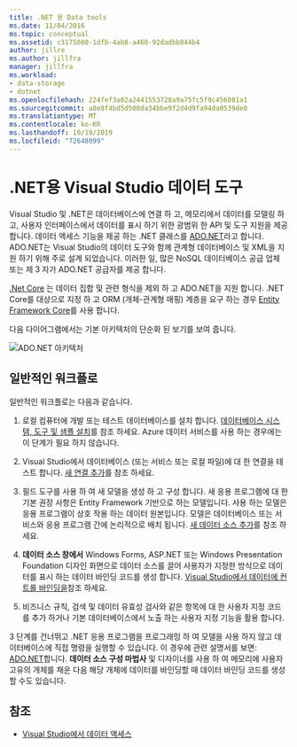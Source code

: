 ```yaml
---
title: .NET 용 Data tools
ms.date: 11/04/2016
ms.topic: conceptual
ms.assetid: c3175080-1dfb-4ab8-a460-92dadbb844b4
author: jillre
ms.author: jillfra
manager: jillfra
ms.workload:
- data-storage
- dotnet
ms.openlocfilehash: 224fef3a02a2441553728a9a75fc5f9c456081a1
ms.sourcegitcommit: a8e8f4bd5d508da34bbe9f2d4d9fa94da0539de0
ms.translationtype: MT
ms.contentlocale: ko-KR
ms.lasthandoff: 10/19/2019
ms.locfileid: "72648099"
---
```

# <a name="visual-studio-data-tools-for-net"></a>.NET용 Visual Studio 데이터 도구

Visual Studio 및 .NET은 데이터베이스에 연결 하 고, 메모리에서 데이터를 모델링 하 고, 사용자 인터페이스에서 데이터를 표시 하기 위한 광범위 한 API 및 도구 지원을 제공 합니다. 데이터 액세스 기능을 제공 하는 .NET 클래스를 [ADO.NET](/dotnet/framework/data/adonet/index)라고 합니다. ADO.NET는 Visual Studio의 데이터 도구와 함께 관계형 데이터베이스 및 XML을 지원 하기 위해 주로 설계 되었습니다. 이러한 일, 많은 NoSQL 데이터베이스 공급 업체 또는 제 3 자가 ADO.NET 공급자를 제공 합니다.

[.Net Core](/dotnet/core/) 는 데이터 집합 및 관련 형식을 제외 하 고 ADO.NET을 지원 합니다. .NET Core를 대상으로 지정 하 고 ORM (개체-관계형 매핑) 계층을 요구 하는 경우 [Entity Framework Core](/ef/core/)를 사용 합니다.

다음 다이어그램에서는 기본 아키텍처의 단순화 된 보기를 보여 줍니다.

![ADO.NET 아키텍처](../data-tools/media/raddata-ado-net-architecture-diagram.png)

## <a name="typical-workflow"></a>일반적인 워크플로

일반적인 워크플로는 다음과 같습니다.

1. 로컬 컴퓨터에 개발 또는 테스트 데이터베이스를 설치 합니다. [데이터베이스 시스템, 도구 및 샘플 설치](../data-tools/installing-database-systems-tools-and-samples.md)를 참조 하세요. Azure 데이터 서비스를 사용 하는 경우에는이 단계가 필요 하지 않습니다.

2. Visual Studio에서 데이터베이스 (또는 서비스 또는 로컬 파일)에 대 한 연결을 테스트 합니다. [새 연결 추가](../data-tools/add-new-connections.md)를 참조 하세요.

3. 필드 도구를 사용 하 여 새 모델을 생성 하 고 구성 합니다. 새 응용 프로그램에 대 한 기본 권장 사항은 Entity Framework 기반으로 하는 모델입니다. 사용 하는 모델은 응용 프로그램이 상호 작용 하는 데이터 원본입니다. 모델은 데이터베이스 또는 서비스와 응용 프로그램 간에 논리적으로 배치 됩니다. [새 데이터 소스 추가](../data-tools/add-new-data-sources.md)를 참조 하세요.

4. **데이터 소스 창에서** Windows Forms, ASP.NET 또는 Windows Presentation Foundation 디자인 화면으로 데이터 소스를 끌어 사용자가 지정한 방식으로 데이터를 표시 하는 데이터 바인딩 코드를 생성 합니다. [Visual Studio에서 데이터에 컨트롤 바인딩을](../data-tools/bind-controls-to-data-in-visual-studio.md)참조 하세요.

5. 비즈니스 규칙, 검색 및 데이터 유효성 검사와 같은 항목에 대 한 사용자 지정 코드를 추가 하거나 기본 데이터베이스에서 노출 하는 사용자 지정 기능을 활용 합니다.

3 단계를 건너뛰고 .NET 응용 프로그램을 프로그래밍 하 여 모델을 사용 하지 않고 데이터베이스에 직접 명령을 실행할 수 있습니다. 이 경우에 관련 설명서를 보면: [ADO.NET](/dotnet/framework/data/adonet/index)합니다. **데이터 소스 구성 마법사** 및 디자이너를 사용 하 여 메모리에 사용자 고유의 개체를 채운 다음 해당 개체에 데이터를 바인딩할 때 데이터 바인딩 코드를 생성할 수도 있습니다.

## <a name="see-also"></a>참조

- [Visual Studio에서 데이터 액세스](../data-tools/accessing-data-in-visual-studio.md)